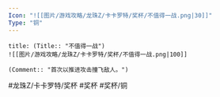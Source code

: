 ```yaml
---
Icon: "![[图片/游戏攻略/龙珠Z/卡卡罗特/奖杯/不值得一战.png|30]]"
Type: "铜"
---
```

```ad-common-bronze-trophy
title: (Title:: "不值得一战")
![[图片/游戏攻略/龙珠Z/卡卡罗特/奖杯/不值得一战.png|100]]

(Comment:: "首次以推进攻击撞飞敌人。")
```

#龙珠Z/卡卡罗特/奖杯 #奖杯 #奖杯/铜
